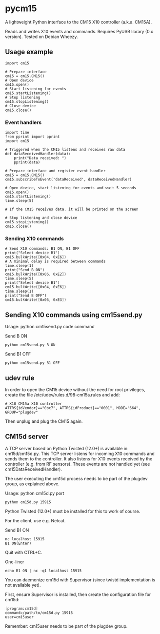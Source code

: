 # pycm15 #

A lightweight Python interface to the CM15 X10 controller (a.k.a. CM15A).

Reads and writes X10 events and commands.
Requires PyUSB library (0.x version).
Tested on Debian Wheezy.

## Usage example ##

    import cm15

    # Prepare interface
    cm15 = cm15.CM15()
    # Open device
    cm15.open()
    # Start listening for events
    cm15.startListening()
    # Stop listening
    cm15.stopListening()
    # Close device
    cm15.close()
    
### Event handlers ###

    import time
    from pprint import pprint
    import cm15

    # Triggered when the CM15 listens and receives raw data
    def dataReceivedHandler(data):
        print("Data received: ")
        pprint(data)

    # Prepare interface and register event handler
    cm15 = cm15.CM15()
    cm15.subscribeToEvent('dataReceived', dataReceivedHandler)

    # Open device, start listening for events and wait 5 seconds
    cm15.open()
    cm15.startListening()
    time.sleep(5)

    # If the CM15 receives data, it will be printed on the screen 

    # Stop listening and close device
    cm15.stopListening()
    cm15.close()

### Sending X10 commands ###

    # Send X10 commands: B1 ON, B1 OFF
    print("Select device B1")
    cm15.bulkWrite([0x04, 0xE6])
    # A minimal delay is required between commands
    time.sleep(1)
    print("Send B ON")
    cm15.bulkWrite([0x06, 0xE2])
    time.sleep(5)
    print("Select device B1")
    cm15.bulkWrite([0x04, 0xE6])
    time.sleep(1)
    print("Send B OFF")
    cm15.bulkWrite([0x06, 0xE3])

## Sending X10 commands using cm15send.py ##

Usage: python cm15send.py code command

Send B ON

    python cm15send.py B ON

Send B1 OFF

    python cm15send.py B1 OFF

## udev rule ##

In order to open the CM15 device without the need for root privileges,
create the file /etc/udev/rules.d/98-cm15a.rules and add:

    # X10 CM15a X10 controller
    ATTRS{idVendor}=="0bc7", ATTRS{idProduct}=="0001", MODE="664", GROUP="plugdev"
    
Then unplug and plug the CM15 again.

## CM15d server ##

A TCP server based on Python Twisted (12.0+) is available in cm15d/cm15d.py.
This TCP server listens for incoming X10 commands and sends them to the controller.
It also listens for X10 events received by the controller (e.g. from RF sensors).
These events are not handled yet (see cm15DataReceivedHandler).

The user executing the cm15d process needs to be part of the plugdev group,
as explained above.

Usage: python cm15d.py port

    python cm15d.py 15915

Python Twisted (12.0+) must be installed for this to work of course.

For the client, use e.g. Netcat.

Send B1 ON

    nc localhost 15915
    B1 ON(Enter)

Quit with CTRL+C.

One-liner

    echo B1 ON | nc -q1 localhost 15915

You can daemonize cm15d with Supervisor (since twistd implementation is not available yet).

First, ensure Supervisor is installed, then create the configuration file for cm15d:

    [program:cm15d]
    command=/path/to/cm15d.py 15915
    user=cm15user

Remember: cm15user needs to be part of the plugdev group.
